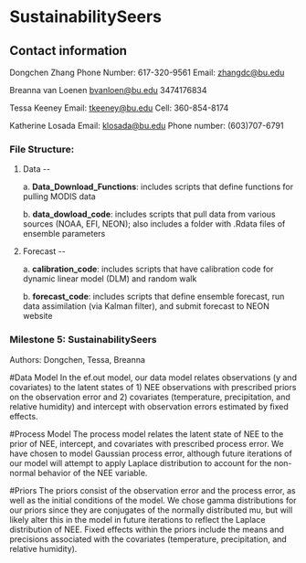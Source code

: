 # SustainabilitySeers

## Contact information

Dongchen Zhang
Phone Number: 617-320-9561
Email: zhangdc@bu.edu

Breanna van Loenen
bvanloen@bu.edu
3474176834

Tessa Keeney
Email: tkeeney@bu.edu 
Cell: 360-854-8174

Katherine Losada
Email: klosada@bu.edu
Phone number: (603)707-6791

### **File Structure:**
1. Data --

    a. **Data_Download_Functions**: includes scripts that define functions for pulling MODIS data

    b. **data_dowload_code**: includes scripts that pull data from various sources (NOAA, EFI, NEON); also includes a folder with .Rdata files of ensemble parameters
  
2. Forecast --

      a. **calibration_code**: includes scripts that have calibration code for dynamic linear model (DLM) and random walk

      b. **forecast_code**: includes scripts that define ensemble forecast, run data assimilation (via Kalman filter), and submit forecast to NEON website


### Milestone 5: SustainabilitySeers
Authors: Dongchen, Tessa, Breanna


#Data Model
In the ef.out model, our data model relates observations (y and covariates) to the latent states of 1) NEE observations with prescribed priors on the observation error and 2) covariates (temperature, precipitation, and relative humidity) and intercept with observation errors estimated by fixed effects.

#Process Model 
The process model relates the latent state of NEE to the prior of NEE, intercept, and covariates with prescribed process error. We have chosen to model Gaussian process error, although future iterations of our model will attempt to apply Laplace distribution to account for the non-normal behavior of the NEE variable. 

#Priors 
The priors consist of the observation error and the process error, as well as the initial conditions of the model. We chose gamma distributions for our priors since they are conjugates of the normally distributed mu, but will likely alter this in the model in future iterations to reflect the Laplace distribution of NEE. Fixed effects within the priors include the means and precisions associated with the covariates (temperature, precipitation, and relative humidity). 


